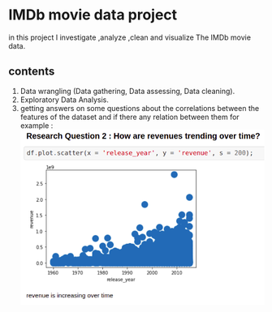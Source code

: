 # IMDb movie data project
in this project I investigate ,analyze ,clean and visualize The IMDb movie data.

## contents
1. Data wrangling (Data gathering, Data assessing, Data cleaning).
2. Exploratory Data Analysis.
3. getting answers on some questions about the correlations between the features of the dataset and if there any relation between them for example :
![alt text](imdb.png)
